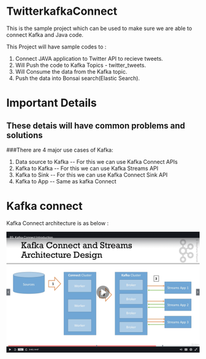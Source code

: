 # TwitterkafkaConnect
This is the sample project which can be used to make sure we are able to connect Kafka and Java code.

This Project will have sample codes to :
1. Connect JAVA application to Twitter API to recieve tweets.
2. Will Push the code to Kafka Topics - twitter_tweets.
3. Will Consume the data from the Kafka topic.
4. Push the data into Bonsai search(Elastic Search).



# Important Details
## These detais will have common problems and solutions
###There are 4 major use cases of Kafka:

1. Data source to Kafka -- For this we can use Kafka Connect APIs
2. Kafka to Kafka -- For this we can use Kafka Streams API
3. Kafka to Sink -- For this we can use Kafka Connect Sink API
4. Kafka to App -- Same as kafka Connect 

# Kafka connect

Kafka Connect architecture is as below :

![image kafka connect](https://github.com/rajatgupta828/TwitterkafkaConnect/blob/master/images/KafkaConnectArc.png)


